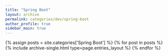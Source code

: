 ```yaml
---
title: "Spring Boot"
layout: archive
permalink: categories/dev/spring-boot
author_profile: true
sidebar_main: true
---
```



{% assign posts = site.categories['Spring Boot'] %}
{% for post in posts %} {% include archive-single.html type=page.entries_layout %} {% endfor %}